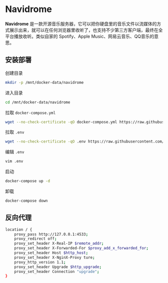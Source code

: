 # Navidrome

**Navidrome** 是一款开源音乐服务器，它可以把你硬盘里的音乐文件以流媒体的方式展示出来，就可以在任何浏览器里收听了，也支持不少第三方客户端，最终在全平台播放收听。类似自家的 Spotify、Apple Music、网易云音乐、QQ音乐的意思。

## 安装部署

创建目录
```bash
mkdir -p /mnt/docker-data/navidrome
```

进入目录
```bash
cd /mnt/docker-data/navidrome
```

拉取 `docker-compose.yml`
```bash
wget --no-check-certificate -qO docker-compose.yml https://raw.githubusercontent.com/kenote/docker-compose/main/navidrome/compose.yml
```

拉取 `.env`
```bash
wget --no-check-certificate -qO .env https://raw.githubusercontent.com/kenote/docker-compose/main/navidrome/.env.example
```

编辑 `.env`
```bash
vim .env
```

启动
```bash
docker-compose up -d
```

卸载
```bash
docker-compose down
```

##  反向代理

```bash
location / {
    proxy_pass http://127.0.0.1:4533;
    proxy_redirect off;
    proxy_set_header X-Real-IP $remote_addr;
    proxy_set_header X-Forwarded-For $proxy_add_x_forwarded_for;
    proxy_set_header Host $http_host;
    proxy_set_header X-NginX-Proxy ture;
    proxy_http_version 1.1;
    proxy_set_header Upgrade $http_upgrade;
    proxy_set_header Connection "upgrade";
}
```